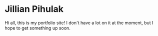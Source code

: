 # Jillian Pihulak
Hi all, this is my portfolio site! I don't have a lot on it at the moment, but I hope to get something up soon.
